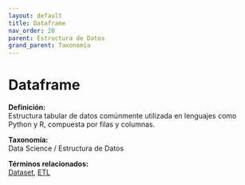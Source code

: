 ```yaml
---
layout: default
title: Dataframe
nav_order: 20
parent: Estructura de Datos
grand_parent: Taxonomía
---
```


# Dataframe

**Definición:**  
Estructura tabular de datos comúnmente utilizada en lenguajes como Python y R, compuesta por filas y columnas.

**Taxonomía:**  
Data Science / Estructura de Datos

**Términos relacionados:**  
[Dataset](https://maleniski.github.io/diccionario-angl-tec-mx/docs/taxonomia/data-science-/-estructura-de-datos/dataset.html), [ETL](https://maleniski.github.io/diccionario-angl-tec-mx/docs/taxonomia/data-science-/-estructura-de-datos/etl.html)
